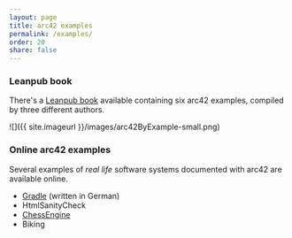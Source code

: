 ```yaml
---
layout: page
title: arc42 examples
permalink: /examples/
order: 20
share: false
---
```


### Leanpub book

There's a [Leanpub book](https://leanpub.com/arc42byexample) available containing six arc42 examples, compiled by three different authors.

![]({{ site.imageurl }}/images/arc42ByExample-small.png)

### Online arc42 examples

Several examples of _real life_ software systems documented with arc42 are available online.

* [Gradle](http://update.hanser-fachbuch.de/2013/09/arc42-starschnitt-gradle-schnipsel-nr-1-produktkarton/) (written in German)
* HtmlSanityCheck
* [ChessEngine](https://www.dokchess.de/dokchess/arc42/)
* Biking
